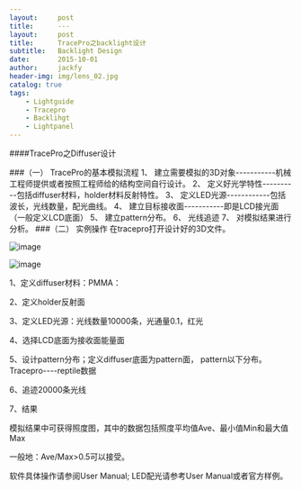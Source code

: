 ```yaml
---
layout:     post
title:      ---
layout:     post
title:      TracePro之backlight设计
subtitle:   Backlight Design
date:       2015-10-01
author:     jackfy
header-img: img/lens_02.jpg
catalog: true
tags:
    - Lightguide
    - Tracepro
    - Backlihgt
    - Lightpanel
---
```


####TracePro之Diffuser设计

###（一）	TracePro的基本模拟流程
1、	建立需要模拟的3D对象-----------机械工程师提供或者按照工程师给的结构空间自行设计。
2、	定义好光学特性----------包括diffuser材料，holder材料反射特性。
3、	定义LED光源------------包括波长，光线数量，配光曲线。
4、	建立目标接收面-----------即是LCD接光面（一般定义LCD底面）
5、	建立pattern分布。
6、	光线追迹
7、	对模拟结果进行分析。
###（二）	实例操作
         在tracepro打开设计好的3D文件。

  
![image](https://user-images.githubusercontent.com/131378528/233787238-34194759-2f9f-4622-b64c-7f0bc12aa7c3.png)


 ![image](https://user-images.githubusercontent.com/131378528/233787246-d3c65e04-da2a-4e78-84f0-8eb3096dda3a.png)



1、定义diffuser材料：PMMA：
 
2、定义holder反射面
 


3、定义LED光源：光线数量10000条，光通量0.1，红光
 
4、选择LCD底面为接收面能量面

5、设计pattern分布；定义diffuser底面为pattern面，
pattern以下分布。Tracepro----reptile数据
 

6、追迹20000条光线
 
7、结果
 
模拟结果中可获得照度图，其中的数据包括照度平均值Ave、最小值Min和最大值Max

一般地：Ave/Max>0.5可以接受。

软件具体操作请参阅User Manual; LED配光请参考User Manual或者官方样例。
